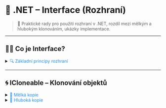 # 🧩 .NET – Interface (Rozhraní)

> 🚀 Praktické rady pro použití rozhraní v .NET, rozdíl mezi mělkým a hlubokým klonováním, ukázky implementace.

---

## 🧑‍💻 Co je Interface?

<details>
<summary><span style="color:#1E90FF;">🔍 Základní principy rozhraní</span></summary>

- **Interface** definuje smlouvu, kterou musí třída implementovat.
- Umožňuje polymorfismus a oddělení implementace od definice.

![](../../images/net_interface_intro.png)

</details>

---

## 🌀 ICloneable – Klonování objektů

<details>
<summary><span style="color:#1E90FF;">🧬 Mělká kopie</span></summary>

- Kopíruje pouze odkazy na objekty, ne jejich obsah.

```csharp
public object Clone()
{
    // Pro referenční typy se kopíruje reference (odkaz), nikoli objekt
    return this.MemberwiseClone();
}
```
</details>

<details>
<summary><span style="color:#1E90FF;">🌊 Hluboká kopie</span></summary>

- Kopíruje celý objekt včetně vnořených dat.
- Může mít vliv na výkon.

> [!WARNING]
> Hluboké klonování je náročnější na výkon, používej s rozmyslem.

**Automaticky (serializace):**
```csharp
public static T DeepClone<T>(T obj)
{
    using (var ms = new MemoryStream())
    {
        var formatter = new BinaryFormatter();
        formatter.Serialize(ms, obj);
        ms.Position = 0;
        return (T)formatter.Deserialize(ms);
    }
}
```

**Ručně (vlastní implementace):**
```csharp
public class Record : ICloneable
{
    // ... další vlastnosti ...

    public List<string> Tnr { get; set; }
    public List<string> Ean { get; set; }
    // ... další vlastnosti ...

    public object Clone()
    {
        return new Record
        {
            // ... klonování dalších vlastností ...
            Tnr = this.Tnr != null ? new List<string>(this.Tnr) : null,
            Ean = this.Ean != null ? new List<string>(this.Ean) : null,
            // ... klonování dalších vlastností ...
        };
    }
}
```

> [!NOTE]
> Stejný postup použij pro klonování vnořených objektů.

</details>